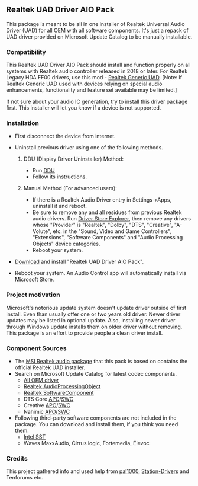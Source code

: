 ## Realtek UAD Driver AIO Pack
This package is meant to be all in one installer of Realtek Universal Audio Driver (UAD) for all OEM with all software components. It's just a repack of UAD driver provided on Microsoft Update Catalog to be manually installable.


### Compatibility
This Realtek UAD Driver AIO Pack should install and function properly on all systems with Realtek audio controller released in 2018 or later. For Realtek Legacy HDA FF00 drivers, use this mod - [Realtek Generic UAD](https://github.com/pal1000/Realtek-UAD-generic). [Note: If Realtek Generic UAD used with devices relying on special audio enhancements, functionality and feature set available may be limited.]

If not sure about your audio IC generation, try to install this driver package first. This installer will let you know if a device is not supported.


### Installation
- First disconnect the device from internet.

- Uninstall previous driver using one of the following methods.

  1. DDU (Display Driver Uninstaller) Method:
     - Run [DDU](https://www.guru3d.com/files-details/display-driver-uninstaller-download.html)
     - Follow its instructions.

  2. Manual Method (For advanced users):
     - If there is a Realtek Audio Driver entry in Settings->Apps, uninstall it and reboot.
     - Be sure to remove any and all residues from previous Realtek audio drivers. Run [Driver Store Explorer](https://github.com/lostindark/DriverStoreExplorer/releases), then remove any drivers whose "Provider" is "Realtek", "Dolby", "DTS", "Creative", "A-Volute", etc. in the "Sound, Video and Game Controllers", "Extensions", "Software Components" and "Audio Processing Objects" device categories.
     - Reboot your system.

- [Download](releases/latest) and install "Realtek UAD Driver AIO Pack".
- Reboot your system. An Audio Control app will automatically install via Microsoft Store.


### Project motivation
Microsoft's notorious update system doesn't update driver outside of first install. Even than usually offer one or two years old driver. Newer driver updates may be listed in optional update. Also, installing newer driver through Windows update installs them on older driver without removing. This package is an effort to provide people a clean driver install.


### Component Sources

- The [MSI Realtek audio package](https://download.msi.com/dvr_exe/mb/realtek_audio_R.zip) that this pack is based on contains the official Realtek UAD installer.
- Search on Microsoft Update Catalog for latest codec components.
  - [All OEM driver](https://www.catalog.update.microsoft.com/Search.aspx?q=Realtek%20Media%202023)
  - [Realtek AudioProcessingObject](https://www.catalog.update.microsoft.com/Search.aspx?q=Realtek%20AudioProcessingObject)
  - [Realtek SoftwareComponent](https://www.catalog.update.microsoft.com/Search.aspx?q=Realtek%20SoftwareComponent%202023)
  - DTS Core [APO](https://www.catalog.update.microsoft.com/Search.aspx?q=DTS%20AudioProcessingObject)/[SWC](https://www.catalog.update.microsoft.com/Search.aspx?q=DTS%20SoftwareComponent)
  - Creative [APO](https://www.catalog.update.microsoft.com/Search.aspx?q=Creative%20AudioProcessingObject)/[SWC](https://www.catalog.update.microsoft.com/Search.aspx?q=Creative%20SoftwareComponent)
  - Nahimic [APO](https://www.catalog.update.microsoft.com/Search.aspx?q=A-Volute%20AudioProcessingObject)/[SWC](https://www.catalog.update.microsoft.com/Search.aspx?q=A-Volute%20SoftwareComponent)
- Following third-party software components are not included in the package. You can download and install them, if you think you need them.
  - [Intel SST](https://www.catalog.update.microsoft.com/Search.aspx?q=intel%20media%202023)
  - Waves MaxxAudio, Cirrus logic, Fortemedia, Elevoc


### Credits
This project gathered info and used help from [pal1000](https://github.com/pal1000), [Station-Drivers](https://ftp.station-drivers.com/index.php/en-us/forum/realtek-hda-uad-drivers-firmwares-utilities/24-realtek-hda-uad-component-drivers) and Tenforums etc.
